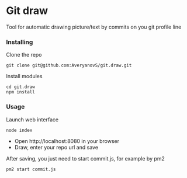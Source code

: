# Git draw

Tool for automatic drawing picture/text by commits on you git profile line

### Installing

Clone the repo 
```
git clone git@github.com:AveryanovS/git.draw.git
```

Install modules
```
cd git.draw
npm install
```

### Usage

Launch web interface
```
node index
```

* Open http://localhost:8080 in your browser
* Draw, enter your repo url and save

After saving, you just need to start commit.js, for example by pm2
```
pm2 start commit.js
```
